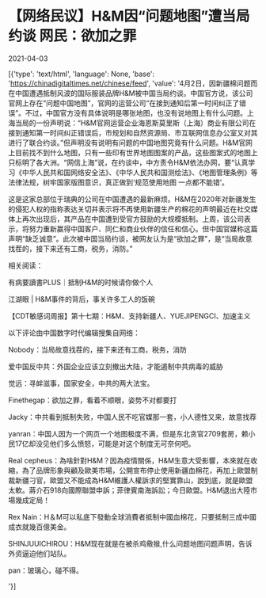 # 【网络民议】H&M因“问题地图”遭当局约谈    网民：欲加之罪

2021-04-03

[{'type': 'text/html', 'language': None, 'base': 'https://chinadigitaltimes.net/chinese/feed', 'value': '4月2日，因新疆棉问题而在中国遭遇抵制风波的国际服装品牌H&amp;M被中国当局约谈。中国官方说，该公司官网上存在“问题中国地图”，官网的运营公司“在接到通知后第一时间纠正了错误”。不过，中国官方没有具体说明是哪张地图，也没有说地图上有什么问题。上海当局的一份声明说：“H&amp;M官网运营企业海恩斯莫里斯（上海）商业有限公司在接到通知第一时间纠正错误后，市规划和自然资源局、市互联网信息办公室又对其进行了联合约谈。”但声明没有说明有问题的中国地图究竟有什么问题。H&amp;M官网上目前找不到什么地图，只有一些印有世界地图图案的产品，这些图案式的地图上只标明了各大洲。“网信上海”说，在约谈中，中方责令H&amp;M依法办网，要“认真学习《中华人民共和国网络安全法》、《中华人民共和国测绘法》、《地图管理条例》等法律法规，树牢国家版图意识，真正做到‘规范使用地图 一点都不能错’。

这是这家总部位于瑞典的公司在中国遭遇的最新麻烦。H&amp;M在2020年对新疆发生的侵犯人权的指称表达关切并表示将不再使用新疆生产的棉花的声明最近在社交媒体上再次出现后，其产品在中国遭到受官方鼓励的大规模抵制。上周，该公司表示，将努力重新赢得中国客户、同仁和商业伙伴的信任和信心。但中国官媒称这篇声明“缺乏诚意”。此次被中国当局约谈，被网友认为是“欲加之罪”，是“当局故意找茬的，接下来还有工商，税务，消防。”

相关阅读：





有病要讀書PLUS｜抵制H&amp;M的时候请你做个人





江湖眼 | H&amp;M事件的背后，事关许多工人的饭碗





【CDT敏感词周报】第十七期：H&amp;M、支持新疆人、YUEJIPENGCI、加速主义





以下评论由中国数字时代编辑搜集自网络：



Nobody：当局故意找茬的，接下来还有工商，税务，消防

爱中国反中共：外国企业应该立刻撤出大陆，才能遏制中共病毒的威胁

觉远：寻衅滋事，国家安全，中共的两大法宝。

Finethegap：欲加之罪，看着不顺眼，姿势不对都要打

Jacky：中共看到抵制失败，中国人民不吃官媒那一套，小人德性又来，故意找荐

yanran：中国人因为一个网页一个地图极度不满，但是东北贪官2709套房，赖小民17亿却没见他们多么愤怒，可能是对这个制度无可奈何吧。

Real cepheus：為啥針對H&amp;M？因為疫情關係，H&amp;M生意大受影響，本來就在收縮，為了品牌形象與顧及歐美市場，公開宣布停止使用新疆血棉花，再加上歐盟制裁新疆刁官，歐盟又不能成為H&amp;M維護人權訴求的堅實靠山，說到底，就是歐盟太軟。蔣介石918向國際聯盟申訴；菲律賓南海訴訟；今日歐盟。H&amp;M退出大陸市場幾成定局！

Rex Nain：H＆M可以私底下發動全球消費者抵制中國血棉花，只要抵制三成中國成衣就幾百億美金。

SHINJUUICHIROU：H&amp;M现在就是在被杀鸡儆猴,什么问题地图问题声明，告诉外资逼迫他们站队。

pan：玻璃心，碰不得。

'}]